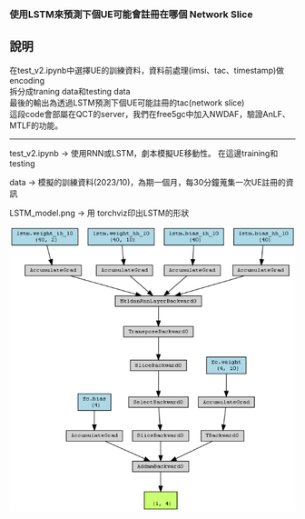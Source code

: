 ### 使用LSTM來預測下個UE可能會註冊在哪個 Network Slice

## 說明

在test_v2.ipynb中選擇UE的訓練資料，資料前處理(imsi、tac、timestamp)做encoding  
拆分成traning data和testing data  
最後的輸出為透過LSTM預測下個UE可能註冊的tac(network slice)  
這段code會部屬在QCT的server，我們在free5gc中加入NWDAF，驗證AnLF、MTLF的功能。  

****

test_v2.ipynb -> 使用RNN或LSTM，劇本模擬UE移動性。
                 在這邊training和testing

data          -> 模擬的訓練資料(2023/10)，為期一個月，每30分鐘蒐集一次UE註冊的資訊

LSTM_model.png -> 用 torchviz印出LSTM的形狀

![image LSTM_structure](https://github.com/Eat-Apple-Again/2023QCT_LSTM/blob/main/LSTM_model.png?raw=true)